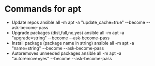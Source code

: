 # Commands for apt
- Update repos
ansible all -m apt -a "update_cache=true" --become --ask-become-pass
- Upgrade packages (dist,full,no,yes)
ansible all -m apt -a "upgrade=string" --become --ask-become-pass
- Install package (package name in string)
ansible all -m apt -a "name=string" --become --ask-become-pass
- Autoremoves unneeded packages
ansible all -m apt -a "autoremove=yes" --become --ask-become-pass

